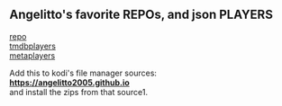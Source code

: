 ## Angelitto's favorite REPOs, and json PLAYERS

<a href="/repo/">repo</a><br>
<a href="/tmdbplayers/">tmdbplayers</a><br>
<a href="/metaplayers/">metaplayers</a><br>

Add this to kodi's file manager sources:<br>
<b>https://angelitto2005.github.io</b><br>
and install the zips from that source1.<br>
